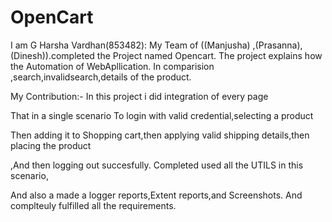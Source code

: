 # OpenCart


I am G Harsha Vardhan(853482): My Team of ((Manjusha)
,(Prasanna),(Dinesh)).completed the Project named Opencart.
The project explains how the Automation of WebApllication.
In comparision ,search,invalidsearch,details of the product.


My Contribution:- In this project i did integration of every page 

That in a single scenario To login with valid credential,selecting a product

Then adding it to Shopping cart,then applying valid shipping details,then placing the product

,And then logging out succesfully. Completed used all the UTILS in this scenario,

And also a made a logger reports,Extent reports,and Screenshots. And complteuly fulfilled all the requirements.
